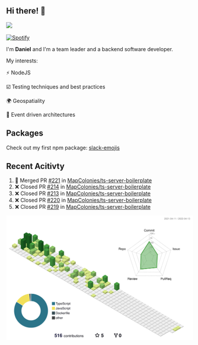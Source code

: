 ## Hi there! 👋

<p>
  <img src="https://github-readme-stats.vercel.app/api?username=syncush&theme=tokyonight">
</p>

[![Spotify](https://novatorem-rust.vercel.app/api/spotify)](https://open.spotify.com/user/syncush)

I'm **Daniel** and I'm a team leader and a backend software developer.

My interests:

⚡ NodeJS

☑️ Testing techniques and best practices

🌍 Geospatiality

🧠 Event driven architectures

## Packages
Check out my first npm package: [slack-emojis](https://www.npmjs.com/package/slack-emojis)

## Recent Acitivty
<!--START_SECTION:activity-->
1. 🎉 Merged PR [#221](https://github.com/MapColonies/ts-server-boilerplate/pull/221) in [MapColonies/ts-server-boilerplate](https://github.com/MapColonies/ts-server-boilerplate)
2. ❌ Closed PR [#214](https://github.com/MapColonies/ts-server-boilerplate/pull/214) in [MapColonies/ts-server-boilerplate](https://github.com/MapColonies/ts-server-boilerplate)
3. ❌ Closed PR [#213](https://github.com/MapColonies/ts-server-boilerplate/pull/213) in [MapColonies/ts-server-boilerplate](https://github.com/MapColonies/ts-server-boilerplate)
4. ❌ Closed PR [#220](https://github.com/MapColonies/ts-server-boilerplate/pull/220) in [MapColonies/ts-server-boilerplate](https://github.com/MapColonies/ts-server-boilerplate)
5. ❌ Closed PR [#219](https://github.com/MapColonies/ts-server-boilerplate/pull/219) in [MapColonies/ts-server-boilerplate](https://github.com/MapColonies/ts-server-boilerplate)
<!--END_SECTION:activity-->

![contrib](./profile-3d-contrib/profile-green-animate.svg)
